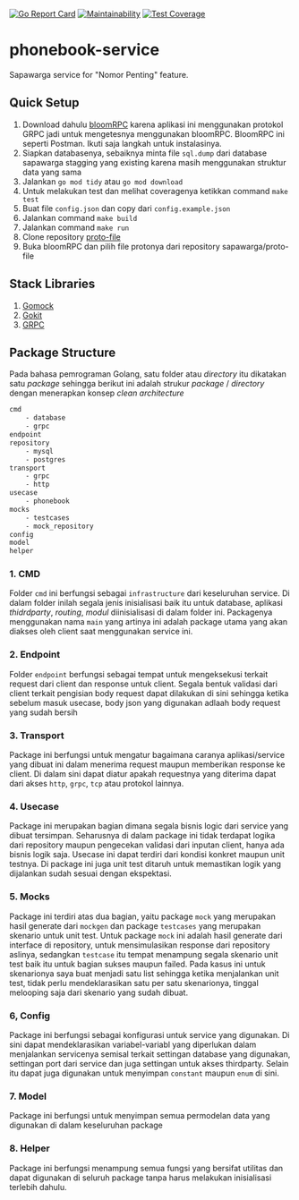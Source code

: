 [![Go Report Card](https://goreportcard.com/badge/github.com/sapawarga/phonebook-service)](https://goreportcard.com/report/github.com/sapawarga/phonebook-service)
[![Maintainability](https://api.codeclimate.com/v1/badges/36e08d317218f616c32d/maintainability)](https://codeclimate.com/github/setiadijoe/phonebook-service/maintainability)
[![Test Coverage](https://api.codeclimate.com/v1/badges/36e08d317218f616c32d/test_coverage)](https://codeclimate.com/github/setiadijoe/phonebook-service/test_coverage)
# phonebook-service
Sapawarga service for "Nomor Penting" feature.

## Quick Setup

1. Download dahulu [bloomRPC](https://appimage.github.io/BloomRPC/) karena aplikasi ini menggunakan protokol GRPC jadi untuk mengetesnya menggunakan bloomRPC. BloomRPC ini seperti Postman. Ikuti saja langkah untuk instalasinya.
2. Siapkan databasenya, sebaiknya minta file `sql.dump` dari database sapawarga stagging yang existing karena masih menggunakan struktur data yang sama
3. Jalankan `go mod tidy` atau `go mod download`
4. Untuk melakukan test dan melihat coveragenya ketikkan command `make test`
5. Buat file `config.json` dan copy dari `config.example.json`
6. Jalankan command `make build`
7. Jalankan command `make run`
8. Clone repository [proto-file](https://github.com/sapawarga/proto-file)
9. Buka bloomRPC dan pilih file protonya dari repository sapawarga/proto-file

## Stack Libraries
1. [Gomock](https://github.com/golang/mock)
2. [Gokit](https://github.com/go-kit/kit)
3. [GRPC](https://grpc.io/docs/languages/go/basics/)


## Package Structure
Pada bahasa pemrograman Golang, satu folder atau *directory* itu dikatakan satu *package* sehingga berikut ini adalah strukur *package* / *directory* dengan menerapkan konsep *clean architecture*

```sh
cmd 
    - database
    - grpc
endpoint
repository
    - mysql
    - postgres
transport
    - grpc
    - http
usecase
    - phonebook
mocks
    - testcases
    - mock_repository
config
model
helper
```
### 1. CMD
Folder `cmd` ini berfungsi sebagai `infrastructure` dari keseluruhan service. Di dalam folder inilah segala jenis inisialisasi baik itu untuk database, aplikasi *thidrdparty*, *routing*, *modul* diinisialisasi di dalam folder ini. Packagenya menggunakan nama `main` yang artinya ini adalah package utama yang akan diakses oleh client saat menggunakan service ini. 

### 2. Endpoint
Folder `endpoint` berfungsi sebagai tempat untuk mengeksekusi terkait request dari client dan response untuk client. Segala bentuk validasi dari client terkait pengisian body request dapat dilakukan di sini sehingga ketika sebelum masuk usecase, body json yang digunakan adlaah body request yang sudah bersih

### 3. Transport
Package ini berfungsi untuk mengatur bagaimana caranya aplikasi/service yang dibuat ini dalam menerima request maupun memberikan response ke client. Di dalam sini dapat diatur apakah requestnya yang diterima dapat dari akses `http`, `grpc`, `tcp` atau protokol lainnya.

### 4. Usecase
Package ini merupakan bagian dimana segala bisnis logic dari service yang dibuat tersimpan. Seharusnya di dalam package ini tidak terdapat logika dari repository maupun pengecekan validasi dari inputan client, hanya ada bisnis logik saja. Usecase ini dapat terdiri dari kondisi konkret maupun unit testnya. Di package ini juga unit test ditaruh untuk memastikan logik yang dijalankan sudah sesuai dengan ekspektasi.

### 5. Mocks
Package ini terdiri atas dua bagian, yaitu package `mock` yang merupakan hasil generate dari `mockgen` dan package `testcases` yang merupakan skenario untuk unit test. Untuk package `mock` ini adalah hasil generate dari interface di repository, untuk mensimulasikan response dari repository aslinya, sedangkan `testcase` itu tempat menampung segala skenario unit test baik itu untuk bagian sukses maupun failed. Pada kasus ini untuk skenarionya saya buat menjadi satu list sehingga ketika menjalankan unit test, tidak perlu mendeklarasikan satu per satu skenarionya, tinggal melooping saja dari skenario yang sudah dibuat.

### 6, Config
Package ini berfungsi sebagai konfigurasi untuk service yang digunakan. Di sini dapat mendeklarasikan variabel-variabl yang diperlukan dalam menjalankan servicenya semisal terkait settingan database yang digunakan, settingan port dari service dan juga settingan untuk akses thirdparty. Selain itu dapat juga digunakan untuk menyimpan `constant` maupun `enum` di sini.

### 7. Model
Package ini berfungsi untuk menyimpan semua permodelan data yang digunakan di dalam keseluruhan package

### 8. Helper
Package ini berfungsi menampung semua fungsi yang bersifat utilitas dan dapat digunakan di seluruh package tanpa harus melakukan inisialisasi terlebih dahulu.



